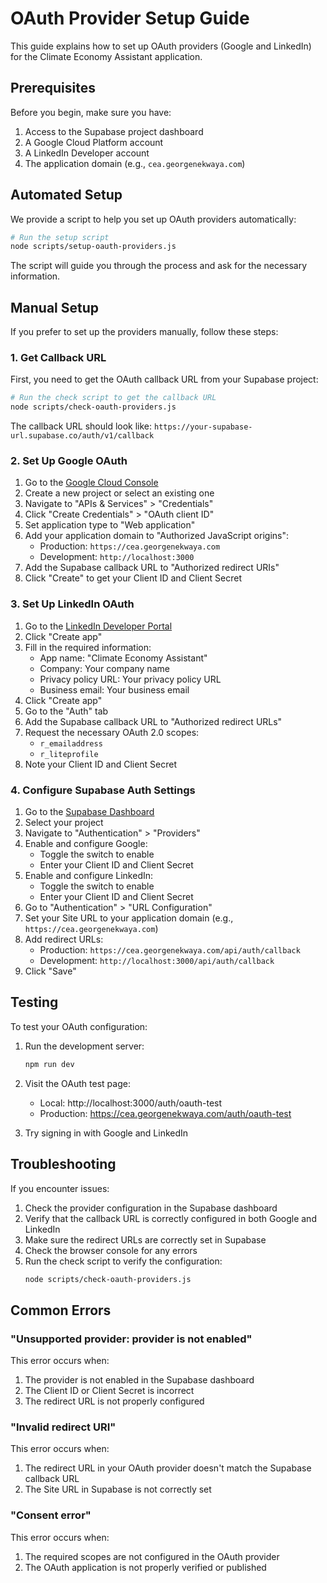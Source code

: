 # OAuth Provider Setup Guide

This guide explains how to set up OAuth providers (Google and LinkedIn) for the Climate Economy Assistant application.

## Prerequisites

Before you begin, make sure you have:

1. Access to the Supabase project dashboard
2. A Google Cloud Platform account
3. A LinkedIn Developer account
4. The application domain (e.g., `cea.georgenekwaya.com`)

## Automated Setup

We provide a script to help you set up OAuth providers automatically:

```bash
# Run the setup script
node scripts/setup-oauth-providers.js
```

The script will guide you through the process and ask for the necessary information.

## Manual Setup

If you prefer to set up the providers manually, follow these steps:

### 1. Get Callback URL

First, you need to get the OAuth callback URL from your Supabase project:

```bash
# Run the check script to get the callback URL
node scripts/check-oauth-providers.js
```

The callback URL should look like: `https://your-supabase-url.supabase.co/auth/v1/callback`

### 2. Set Up Google OAuth

1. Go to the [Google Cloud Console](https://console.cloud.google.com/)
2. Create a new project or select an existing one
3. Navigate to "APIs & Services" > "Credentials"
4. Click "Create Credentials" > "OAuth client ID"
5. Set application type to "Web application"
6. Add your application domain to "Authorized JavaScript origins":
   - Production: `https://cea.georgenekwaya.com`
   - Development: `http://localhost:3000`
7. Add the Supabase callback URL to "Authorized redirect URIs"
8. Click "Create" to get your Client ID and Client Secret

### 3. Set Up LinkedIn OAuth

1. Go to the [LinkedIn Developer Portal](https://www.linkedin.com/developers/apps)
2. Click "Create app"
3. Fill in the required information:
   - App name: "Climate Economy Assistant"
   - Company: Your company name
   - Privacy policy URL: Your privacy policy URL
   - Business email: Your business email
4. Click "Create app"
5. Go to the "Auth" tab
6. Add the Supabase callback URL to "Authorized redirect URLs"
7. Request the necessary OAuth 2.0 scopes:
   - `r_emailaddress`
   - `r_liteprofile`
8. Note your Client ID and Client Secret

### 4. Configure Supabase Auth Settings

1. Go to the [Supabase Dashboard](https://supabase.com/dashboard)
2. Select your project
3. Navigate to "Authentication" > "Providers"
4. Enable and configure Google:
   - Toggle the switch to enable
   - Enter your Client ID and Client Secret
5. Enable and configure LinkedIn:
   - Toggle the switch to enable
   - Enter your Client ID and Client Secret
6. Go to "Authentication" > "URL Configuration"
7. Set your Site URL to your application domain (e.g., `https://cea.georgenekwaya.com`)
8. Add redirect URLs:
   - Production: `https://cea.georgenekwaya.com/api/auth/callback`
   - Development: `http://localhost:3000/api/auth/callback`
9. Click "Save"

## Testing

To test your OAuth configuration:

1. Run the development server:
   ```bash
   npm run dev
   ```

2. Visit the OAuth test page:
   - Local: http://localhost:3000/auth/oauth-test
   - Production: https://cea.georgenekwaya.com/auth/oauth-test

3. Try signing in with Google and LinkedIn

## Troubleshooting

If you encounter issues:

1. Check the provider configuration in the Supabase dashboard
2. Verify that the callback URL is correctly configured in both Google and LinkedIn
3. Make sure the redirect URLs are correctly set in Supabase
4. Check the browser console for any errors
5. Run the check script to verify the configuration:
   ```bash
   node scripts/check-oauth-providers.js
   ```

## Common Errors

### "Unsupported provider: provider is not enabled"

This error occurs when:
1. The provider is not enabled in the Supabase dashboard
2. The Client ID or Client Secret is incorrect
3. The redirect URL is not properly configured

### "Invalid redirect URI"

This error occurs when:
1. The redirect URL in your OAuth provider doesn't match the Supabase callback URL
2. The Site URL in Supabase is not correctly set

### "Consent error"

This error occurs when:
1. The required scopes are not configured in the OAuth provider
2. The OAuth application is not properly verified or published 